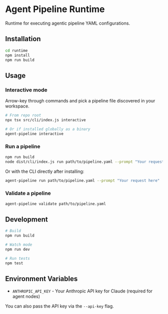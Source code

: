 # Agent Pipeline Runtime

Runtime for executing agentic pipeline YAML configurations.

## Installation

```bash
cd runtime
npm install
npm run build
```

## Usage

### Interactive mode

Arrow-key through commands and pick a pipeline file discovered in your workspace.

```bash
# From repo root
npx tsx src/cli/index.js interactive

# Or if installed globally as a binary
agent-pipeline interactive
```

### Run a pipeline

```bash
npm run build
node dist/cli/index.js run path/to/pipeline.yaml --prompt "Your request here"
```

Or with the CLI directly after installing:

```bash
agent-pipeline run path/to/pipeline.yaml --prompt "Your request here"
```

### Validate a pipeline

```bash
agent-pipeline validate path/to/pipeline.yaml
```

## Development

```bash
# Build
npm run build

# Watch mode
npm run dev

# Run tests
npm test
```

## Environment Variables

- `ANTHROPIC_API_KEY` - Your Anthropic API key for Claude (required for agent nodes)

You can also pass the API key via the `--api-key` flag.
